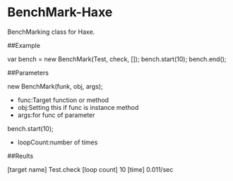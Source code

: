 # BenchMark-Haxe

BenchMarking class for Haxe.

##Example

  var bench = new BenchMark(Test, check, []);
  bench.start(10);
  bench.end();


##Parameters

new BenchMark(funk, obj, args);

* func:Target function or method
* obj:Setting this if func is instance method
* args:for func of parameter

bench.start(10);

* loopCount:number of times


##Reults

  [target name] Test.check
  [loop count] 10
  [time] 0.011/sec


